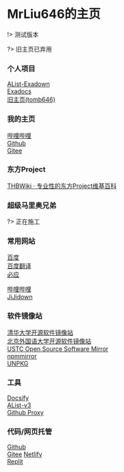 # MrLiu646的主页

!> 测试版本  

?> 旧主页已弃用  

### 个人项目

[AList-Exadown](https://0.mrl646.repl.co)  
[Exadocs](https://exadocs.netlify.app)  
[旧主页(tomb646)](https://tomb646.netlify.app)  

### 我的主页

[哔哩哔哩](https://space.bilibili.com/51532949)  
[Github](https://github.com/MrL646)  
[Gitee](https://gitee.com/mrliu646)  

### 东方Project

[THBWiki · 专业性的东方Project维基百科](https:/thwiki.cc) 

### 超级马里奥兄弟

?> 正在施工  

### 常用网站

[百度](https://www.baidu.com)  
[百度翻译](https://fanyi.baidu.com)  
[必应](https://cn.bing.com)  

[哔哩哔哩](https://www.bilibili.com)  
[JiJidown](https://client.jijidown.com)  

### 软件镜像站

[清华大学开源软件镜像站](https://mirrors.tuna.tsinghua.edu.cn)  
[北京外国语大学开源软件镜像站](https://mirrors.bfsu.edu.cn)  
[USTC Open Source Software Mirror](https://mirrors.ustc.edu.cn)  
[npmmirror](https://npmmirror.com)  
[UNPKG](https://unpkg.com)  

### 工具

[Docsify](https://docsify.js.org/)  
[AList-v3](https://alist.nn.ci)  
[Github Proxy](https://gh-proxy.com)

### 代码/网页托管

[Github](https://github.com)  
[Gitee](https://gitee.com)
[Netlify](https://netlify.com)  
[Replit](https://replit.com)  

